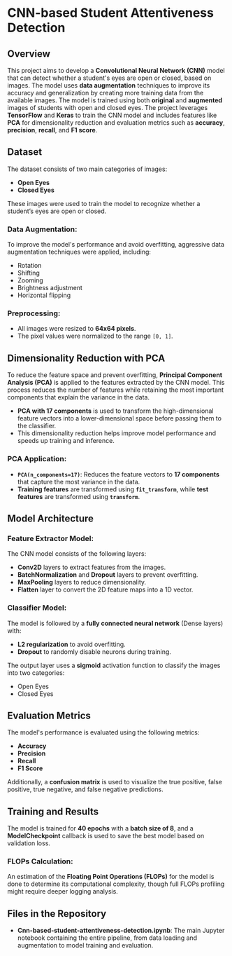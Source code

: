 # CNN-based Student Attentiveness Detection

## Overview

This project aims to develop a **Convolutional Neural Network (CNN)** model that can detect whether a student's eyes are open or closed, based on images. The model uses **data augmentation** techniques to improve its accuracy and generalization by creating more training data from the available images. The model is trained using both **original** and **augmented** images of students with open and closed eyes. The project leverages **TensorFlow** and **Keras** to train the CNN model and includes features like **PCA** for dimensionality reduction and evaluation metrics such as **accuracy**, **precision**, **recall**, and **F1 score**.

## Dataset

The dataset consists of two main categories of images:
- **Open Eyes**
- **Closed Eyes**

These images were used to train the model to recognize whether a student’s eyes are open or closed.

### **Data Augmentation:**
To improve the model's performance and avoid overfitting, aggressive data augmentation techniques were applied, including:
- Rotation
- Shifting
- Zooming
- Brightness adjustment
- Horizontal flipping

### **Preprocessing:**
- All images were resized to **64x64 pixels**.
- The pixel values were normalized to the range `[0, 1]`.

## Dimensionality Reduction with PCA

To reduce the feature space and prevent overfitting, **Principal Component Analysis (PCA)** is applied to the features extracted by the CNN model. This process reduces the number of features while retaining the most important components that explain the variance in the data.

- **PCA with 17 components** is used to transform the high-dimensional feature vectors into a lower-dimensional space before passing them to the classifier.
- This dimensionality reduction helps improve model performance and speeds up training and inference.

### **PCA Application:**
- **`PCA(n_components=17)`**: Reduces the feature vectors to **17 components** that capture the most variance in the data.
- **Training features** are transformed using **`fit_transform`**, while **test features** are transformed using **`transform`**.

## Model Architecture

### **Feature Extractor Model:**
The CNN model consists of the following layers:
- **Conv2D** layers to extract features from the images.
- **BatchNormalization** and **Dropout** layers to prevent overfitting.
- **MaxPooling** layers to reduce dimensionality.
- **Flatten** layer to convert the 2D feature maps into a 1D vector.

### **Classifier Model:**
The model is followed by a **fully connected neural network** (Dense layers) with:
- **L2 regularization** to avoid overfitting.
- **Dropout** to randomly disable neurons during training.

The output layer uses a **sigmoid** activation function to classify the images into two categories:
- Open Eyes
- Closed Eyes

## Evaluation Metrics

The model's performance is evaluated using the following metrics:
- **Accuracy**
- **Precision**
- **Recall**
- **F1 Score**

Additionally, a **confusion matrix** is used to visualize the true positive, false positive, true negative, and false negative predictions.

## Training and Results

The model is trained for **40 epochs** with a **batch size of 8**, and a **ModelCheckpoint** callback is used to save the best model based on validation loss.

### **FLOPs Calculation**:
An estimation of the **Floating Point Operations (FLOPs)** for the model is done to determine its computational complexity, though full FLOPs profiling might require deeper logging analysis.

## Files in the Repository

- **Cnn-based-student-attentiveness-detection.ipynb**: The main Jupyter notebook containing the entire pipeline, from data loading and augmentation to model training and evaluation.
